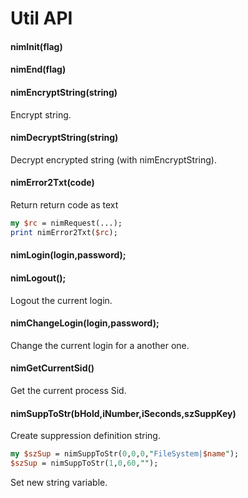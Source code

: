 # Util API

#### nimInit(flag)

#### nimEnd(flag)

#### nimEncryptString(string)

Encrypt string.

#### nimDecryptString(string)

Decrypt encrypted string (with nimEncryptString).

#### nimError2Txt(code)

Return return code as text 

```perl
my $rc = nimRequest(...);
print nimError2Txt($rc);
```

#### nimLogin(login,password);

#### nimLogout();

Logout the current login.

#### nimChangeLogin(login,password);

Change the current login for a another one.

#### nimGetCurrentSid()

Get the current process Sid.

#### nimSuppToStr(bHold,iNumber,iSeconds,szSuppKey)

Create suppression definition string.

```perl
my $szSup = nimSuppToStr(0,0,0,"FileSystem|$name");
$szSup = nimSuppToStr(1,0,60,"");
```
Set new string variable.
